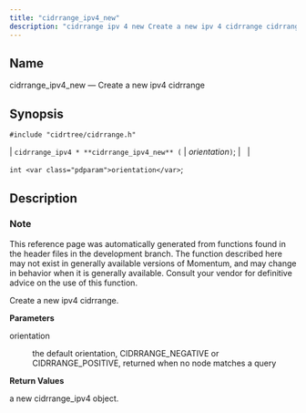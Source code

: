 ```yaml
---
title: "cidrrange_ipv4_new"
description: "cidrrange ipv 4 new Create a new ipv 4 cidrrange cidrrange ipv 4 cidrrange ipv 4 new orientation int orientation This reference page was automatically generated from functions found in the header files in the development branch The function described here may not exist in generally available versions of Momentum..."
---
```


<a name="apis.cidrrange_ipv4_new"></a> 
## Name

cidrrange_ipv4_new — Create a new ipv4 cidrrange

## Synopsis

`#include "cidrtree/cidrrange.h"`

| `cidrrange_ipv4 * **cidrrange_ipv4_new** (` | <var class="pdparam">orientation</var>`)`; |   |

`int <var class="pdparam">orientation</var>`;<a name="idp48320176"></a> 
## Description

### Note

This reference page was automatically generated from functions found in the header files in the development branch. The function described here may not exist in generally available versions of Momentum, and may change in behavior when it is generally available. Consult your vendor for definitive advice on the use of this function.

Create a new ipv4 cidrrange.

**<a name="idp48323040"></a> Parameters**

<dl class="variablelist">

<dt>orientation</dt>

<dd>

the default orientation, CIDRRANGE_NEGATIVE or CIDRRANGE_POSITIVE, returned when no node matches a query

</dd>

</dl>

**<a name="idp48325872"></a> Return Values**

a new cidrrange_ipv4 object.